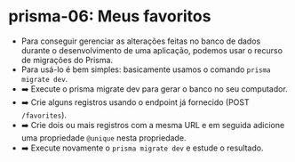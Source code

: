 # prisma-06: Meus favoritos

- Para conseguir gerenciar as alterações feitas no banco de dados durante o desenvolvimento de uma aplicação, podemos usar o recurso de migrações do Prisma.
- Para usá-lo é bem simples: basicamente usamos o comando `prisma migrate dev`.
- ➡️ Execute o prisma migrate dev para gerar o banco no seu computador.
- ➡️ Crie alguns registros usando o endpoint já fornecido (POST `/favorites`).
- ➡️ Crie dois ou mais registros com a mesma URL e em seguida adicione uma propriedade `@unique` nesta propriedade.
- ➡️ Execute novamente o `prisma migrate dev` e estude o resultado.
